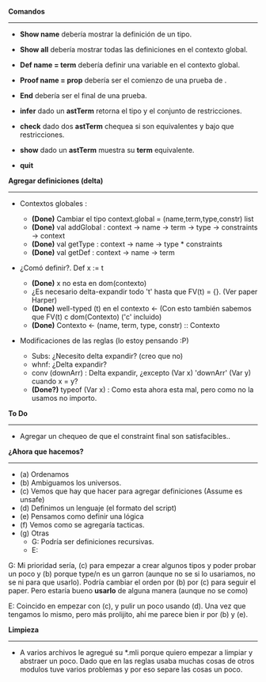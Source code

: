 **Comandos**
***
   * **Show name** debería mostrar la definición de un tipo.
   * **Show all** debería mostrar todas las definiciones en el contexto global.
   * **Def name = term** debería definir una variable en el contexto global.
   * **Proof name = prop** debería ser el comienzo de una prueba de <prop>.
   * **End** debería ser el final de una prueba.

   * **infer** dado un **astTerm** retorna el tipo y el conjunto de restricciones.
   * **check** dado dos **astTerm** chequea si son equivalentes y bajo que restricciones.
   * **show** dado un **astTerm** muestra su **term** equivalente.
   * **quit**
   
**Agregar definiciones (delta)**
***
   * Contextos globales :
      * **(Done)** Cambiar el tipo context.global = (name,term,type,constr) list
      * **(Done)** val addGlobal : context -> name -> term -> type -> constraints -> context
      * **(Done)** val getType : context -> name -> type * constraints
      * **(Done)** val getDef : context -> name -> term
      
   * ¿Comó definir?. Def x := t
      * **(Done)** x no esta en dom(contexto)
      * ¿Es necesario delta-expandir todo 't' hasta que FV(t) = {}. (Ver paper Harper)
      * **(Done)** well-typed (t) en el contexto <- (Con esto también sabemos que FV(t) c dom(Contexto) ('c' incluido)
      * **(Done)** Contexto <- (name, term, type, constr) :: Contexto
      
   * Modificaciones de las reglas (lo estoy pensando :P)
      * Subs: ¿Necesito delta expandir? (creo que no)
      * whnf: ¿Delta expandir?
      * conv (downArr) : Delta expandir, ¿excepto (Var x) 'downArr' (Var y) cuando x = y?
      * **(Done?)** typeof (Var x) : Como esta ahora esta mal, pero como no la usamos no importo. 
                

**To Do** 
***
   * Agregar un chequeo de que el constraint final son satisfacibles..

**¿Ahora que hacemos?**
***

  * (a) Ordenamos
  * (b) Ambiguamos los universos.
  * (c) Vemos que hay que hacer para agregar definiciones (Assume es unsafe)
  * (d) Definimos un lenguaje (el formato del script)
  * (e) Pensamos como definir una lógica
  * (f) Vemos como se agregaría tacticas.
  * (g) Otras
      * G: Podría ser definiciones recursivas.
      * E: 

G: Mi prioridad sería, (c) para empezar a crear algunos tipos y poder probar un poco y (b) porque type/n es un garron (aunque no se si lo usariamos, no se ni para que usarlo).
   Podría cambiar el orden por (b) por (c) para seguir el paper. Pero estaría bueno **usarlo** de alguna manera (aunque no se como)

E: Coincido en empezar con (c), y pulir un poco usando (d).  Una vez que tengamos lo mismo, pero más prolijito, ahí me parece bien ir por (b) y (e).


**Limpieza**
***
   * A varios archivos le agregué su *.mli porque quiero empezar a limpiar y abstraer un poco. Dado que en las reglas usaba muchas cosas de otros modulos tuve varios problemas y por eso separe las cosas un poco.

